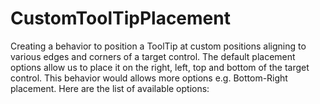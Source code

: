 CustomToolTipPlacement
======================

Creating a behavior to position a ToolTip at custom positions aligning to various edges and corners of a target control. The default placement options allow us to place it on the right, left, top and bottom of the target control. This behavior would allows more options e.g. Bottom-Right placement. Here are the list of available options:
